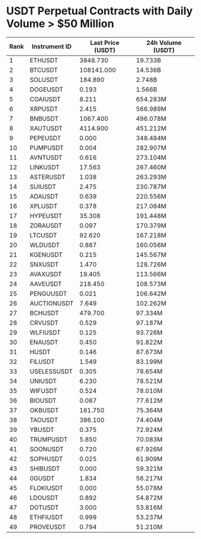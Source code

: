 # USDT Perpetual Contracts with Daily Volume > $50 Million

| Rank | Instrument ID | Last Price (USDT) | 24h Volume (USDT) |
|------|---------------|-------------------|-------------------|
| 1 | ETHUSDT | 3848.730 | 19.733B |
| 2 | BTCUSDT | 108141.000 | 14.536B |
| 3 | SOLUSDT | 184.890 | 2.748B |
| 4 | DOGEUSDT | 0.193 | 1.566B |
| 5 | COAIUSDT | 8.211 | 654.283M |
| 6 | XRPUSDT | 2.415 | 566.989M |
| 7 | BNBUSDT | 1067.400 | 496.078M |
| 8 | XAUTUSDT | 4114.900 | 451.212M |
| 9 | PEPEUSDT | 0.000 | 348.484M |
| 10 | PUMPUSDT | 0.004 | 282.907M |
| 11 | AVNTUSDT | 0.616 | 273.104M |
| 12 | LINKUSDT | 17.563 | 267.460M |
| 13 | ASTERUSDT | 1.038 | 263.293M |
| 14 | SUIUSDT | 2.475 | 230.787M |
| 15 | ADAUSDT | 0.639 | 220.556M |
| 16 | XPLUSDT | 0.378 | 217.084M |
| 17 | HYPEUSDT | 35.308 | 191.448M |
| 18 | ZORAUSDT | 0.097 | 170.379M |
| 19 | LTCUSDT | 92.620 | 167.218M |
| 20 | WLDUSDT | 0.887 | 160.056M |
| 21 | KGENUSDT | 0.215 | 145.567M |
| 22 | SNXUSDT | 1.470 | 128.726M |
| 23 | AVAXUSDT | 19.405 | 113.566M |
| 24 | AAVEUSDT | 218.450 | 108.573M |
| 25 | PENGUUSDT | 0.021 | 106.642M |
| 26 | AUCTIONUSDT | 7.649 | 102.262M |
| 27 | BCHUSDT | 479.700 | 97.334M |
| 28 | CRVUSDT | 0.529 | 97.187M |
| 29 | WLFIUSDT | 0.125 | 93.726M |
| 30 | ENAUSDT | 0.450 | 91.822M |
| 31 | HUSDT | 0.146 | 87.673M |
| 32 | FILUSDT | 1.549 | 83.199M |
| 33 | USELESSUSDT | 0.305 | 78.654M |
| 34 | UNIUSDT | 6.230 | 78.521M |
| 35 | WIFUSDT | 0.524 | 78.010M |
| 36 | BIOUSDT | 0.087 | 77.612M |
| 37 | OKBUSDT | 161.750 | 75.364M |
| 38 | TAOUSDT | 386.100 | 74.404M |
| 39 | YBUSDT | 0.375 | 72.924M |
| 40 | TRUMPUSDT | 5.850 | 70.083M |
| 41 | SOONUSDT | 0.720 | 67.926M |
| 42 | SOPHUSDT | 0.025 | 61.909M |
| 43 | SHIBUSDT | 0.000 | 59.321M |
| 44 | 0GUSDT | 1.834 | 56.217M |
| 45 | FLOKIUSDT | 0.000 | 55.078M |
| 46 | LDOUSDT | 0.892 | 54.872M |
| 47 | DOTUSDT | 3.000 | 53.816M |
| 48 | ETHFIUSDT | 0.999 | 53.237M |
| 49 | PROVEUSDT | 0.794 | 51.210M |
